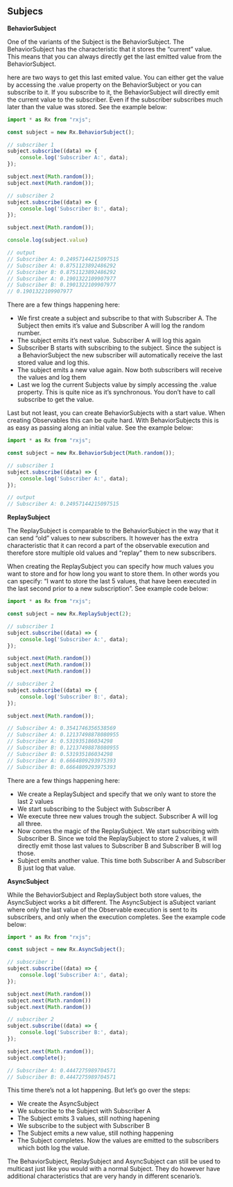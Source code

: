 ## Subjecs

**BehaviorSubject**

One of the variants of the Subject is the BehaviorSubject. The BehaviorSubject has the characteristic that it stores the “current” value. This means that you can always directly get the last emitted value from the BehaviorSubject.

here are two ways to get this last emited value. You can either get the value by accessing the .value property on the BehaviorSubject or you can subscribe to it. If you subscribe to it, the BehaviorSubject will directly emit the current value to the subscriber. Even if the subscriber subscribes much later than the value was stored. See the example below:

```js
import * as Rx from "rxjs";

const subject = new Rx.BehaviorSubject();

// subscriber 1
subject.subscribe((data) => {
    console.log('Subscriber A:', data);
});

subject.next(Math.random());
subject.next(Math.random());

// subscriber 2
subject.subscribe((data) => {
    console.log('Subscriber B:', data);
});

subject.next(Math.random());

console.log(subject.value)

// output
// Subscriber A: 0.24957144215097515
// Subscriber A: 0.8751123892486292
// Subscriber B: 0.8751123892486292
// Subscriber A: 0.1901322109907977
// Subscriber B: 0.1901322109907977
// 0.1901322109907977
```

There are a few things happening here:

* We first create a subject and subscribe to that with Subscriber A. The Subject then emits it’s value and Subscriber A will log the random number.
* The subject emits it’s next value. Subscriber A will log this again
* Subscriber B starts with subscribing to the subject. Since the subject is a BehaviorSubject the new subscriber will automatically receive the last stored value and log this.
* The subject emits a new value again. Now both subscribers will receive the values and log them
* Last we log the current Subjects value by simply accessing the .value property. This is quite nice as it’s synchronous. You don’t have to call subscribe to get the value.

Last but not least, you can create BehaviorSubjects with a start value. When creating Observables this can be quite hard. With BehaviorSubjects this is as easy as passing along an initial value. See the example below:

```js
import * as Rx from "rxjs";

const subject = new Rx.BehaviorSubject(Math.random());

// subscriber 1
subject.subscribe((data) => {
    console.log('Subscriber A:', data);
});

// output
// Subscriber A: 0.24957144215097515
```


**ReplaySubject**

The ReplaySubject is comparable to the BehaviorSubject in the way that it can send “old” values to new subscribers. It however has the extra characteristic that it can record a part of the observable execution and therefore store multiple old values and “replay” them to new subscribers.

When creating the ReplaySubject you can specify how much values you want to store and for how long you want to store them. In other words you can specify: “I want to store the last 5 values, that have been executed in the last second prior to a new subscription”. See example code below:

```js
import * as Rx from "rxjs";

const subject = new Rx.ReplaySubject(2);

// subscriber 1
subject.subscribe((data) => {
    console.log('Subscriber A:', data);
});

subject.next(Math.random())
subject.next(Math.random())
subject.next(Math.random())

// subscriber 2
subject.subscribe((data) => {
    console.log('Subscriber B:', data);
});

subject.next(Math.random());

// Subscriber A: 0.3541746356538569
// Subscriber A: 0.12137498878080955
// Subscriber A: 0.531935186034298
// Subscriber B: 0.12137498878080955
// Subscriber B: 0.531935186034298
// Subscriber A: 0.6664809293975393
// Subscriber B: 0.6664809293975393
```

There are a few things happening here:

* We create a ReplaySubject and specify that we only want to store the last 2 values
* We start subscribing to the Subject with Subscriber A
* We execute three new values trough the subject. Subscriber A will log all three.
* Now comes the magic of the ReplaySubject. We start subscribing with Subscriber B. Since we told the ReplaySubject to store 2 values, it will directly emit those last values to Subscriber B and Subscriber B will log those.
* Subject emits another value. This time both Subscriber A and Subscriber B just log that value.



**AsyncSubject**

While the BehaviorSubject and ReplaySubject both store values, the AsyncSubject works a bit different. The AsyncSubject is aSubject variant where only the last value of the Observable execution is sent to its subscribers, and only when the execution completes. See the example code below:

```js
import * as Rx from "rxjs";

const subject = new Rx.AsyncSubject();

// subscriber 1
subject.subscribe((data) => {
    console.log('Subscriber A:', data);
});

subject.next(Math.random())
subject.next(Math.random())
subject.next(Math.random())

// subscriber 2
subject.subscribe((data) => {
    console.log('Subscriber B:', data);
});

subject.next(Math.random());
subject.complete();

// Subscriber A: 0.4447275989704571
// Subscriber B: 0.4447275989704571
```

This time there’s not a lot happening. But let’s go over the steps:

* We create the AsyncSubject
* We subscribe to the Subject with Subscriber A
* The Subject emits 3 values, still nothing hapening
* We subscribe to the subject with Subscriber B
* The Subject emits a new value, still nothing happening
* The Subject completes. Now the values are emitted to the subscribers which both log the value.

The BehaviorSubject, ReplaySubject and AsyncSubject can still be used to multicast just like you would with a normal Subject. They do however have additional characteristics that are very handy in different scenario’s.